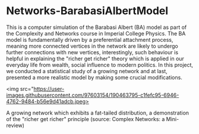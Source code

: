 # Networks-BarabasiAlbertModel

This is a computer simulation of the Barabasi Albert (BA) model as part of the Complexity and Networks course in Imperial College Physics. The BA model is fundamentally driven by a preferential attachment process, meaning more connected vertices in the network are likely to undergo further connections with new vertices, interestingly, such behaviour is helpful in explaining the "richer get richer" theory which is applied in our everyday life from wealth, social influence to modern politics. In this project, we conducted a statistical study of a growing network and at last, presented a more realistic model by making some crucial modifications.

<img src="https://user-images.githubusercontent.com/97603154/190463795-c1fefc95-6946-4762-9484-b56e9d41adcb.jpeg>
<figcaption>A growing network which exhibits a fat-tailed distribution, a demonstration of the "richer get richer" principle (source: Complex Networks: a Mini-review)</figcaption>

